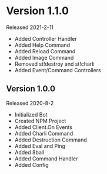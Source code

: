# Version 1.1.0
Released 2021-2-11

* Added Controller Handler
* Added Help Command
* Added Reload Command
* Added Image Command
* Removed st!destroy and st!charli
* Added Event/Command Controllers

## Version 1.0.0
Released 2020-8-2

* Initialized Bot
* Created NPM Project
* Added Client.On Events
* Added Charli Command
* Added Destruction Command
* Added Eval and Ping
* Added 8ball
* Added Command Handler
* Added Config

